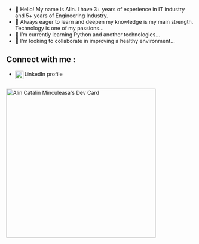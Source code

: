 - 👋 Hello! My name is Alin. I have 3+ years of experience in IT industry and 5+ years of Engineering Industry. 
- 👀 Always eager to learn and deepen my knowledge is my main strength. Technology is one of my passions...
- 🌱 I’m currently learning Python and another technologies...
- 💞️ I'm looking to collaborate in improving a healthy environment...
## Connect with me :
- LinkedIn profile
[<img align="left" alt="codeSTACKr | LinkedIn" width="22px" src="https://cdn.jsdelivr.net/npm/simple-icons@v3/icons/linkedin.svg" />][linkedin] 
<br />

<a href="https://app.daily.dev/mincuma001">
  <img src="https://api.daily.dev/devcards/94158057b17c4a938ac0825c539fc1ba.png?r=mw3" width="400" alt="Alin Catalin Minculeasa's Dev Card"/>
 </a>

[linkedin]: https://www.linkedin.com/in/alin-minculeasa-235195ba/ 


